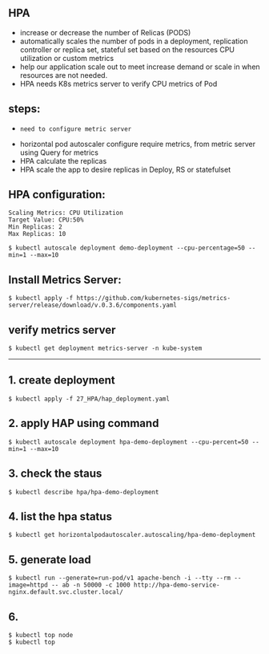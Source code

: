 ## HPA
- increase or decrease the number of Relicas (PODS)
- automatically scales the number of pods in a deployment, replication controller or replica set, stateful set based on the resources CPU utilization or custom metrics
- help our application scale out to meet increase demand or scale in when resources are not needed.
- HPA needs K8s metrics server to verify CPU metrics of Pod

## steps:
-     need to configure metric server
-    horizontal pod autoscaler configure require metrics, from metric server using Query for metrics
-    HPA calculate the replicas
-    HPA scale the app to desire replicas in Deploy, RS or statefulset


## HPA configuration:
    Scaling Metrics: CPU Utilization
    Target Value: CPU:50%
    Min Replicas: 2
    Max Replicas: 10
```shell
$ kubectl autoscale deployment demo-deployment --cpu-percentage=50 --min=1 --max=10
```

## Install Metrics Server:
```shell
$ kubectl apply -f https://github.com/kubernetes-sigs/metrics-server/release/download/v.0.3.6/components.yaml
```

## verify metrics server
```shell
$ kubectl get deployment metrics-server -n kube-system
```
------------------------------------------------------------------------------------------
## 1. create deployment
```
$ kubectl apply -f 27_HPA/hap_deployment.yaml
```
## 2. apply HAP using command
```shell
$ kubectl autoscale deployment hpa-demo-deployment --cpu-percent=50 --min=1 --max=10
```
## 3. check the staus
```shell
$ kubectl describe hpa/hpa-demo-deployment
```
## 4. list the hpa status
```shell
$ kubectl get horizontalpodautoscaler.autoscaling/hpa-demo-deployment
```
## 5. generate load 
```shell
$ kubectl run --generate=run-pod/v1 apache-bench -i --tty --rm --image=httpd -- ab -n 50000 -c 1000 http://hpa-demo-service-nginx.default.svc.cluster.local/
```

## 6. 
 ```
$ kubectl top node
$ kubectl top
```
